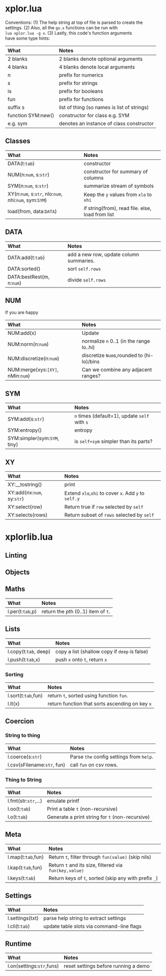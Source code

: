 
#	xplor.lua	

Conventions: (1) The help string at top of file is parsed to create	
the settings.  (2) Also, all the `go.x` functions can be run with	
`lua xplor.lua -g x`.  (3) Lastly, this code's function arguments	
have some type hints:	
   	
| What|Notes|                                     	
|:----|:----|	
| 2 blanks            | 2 blanks denote optional arguments |	
| 4 blanks            | 4 blanks denote local arguments |	
| n                   | prefix for numerics |	
| s                   | prefix for strings |	
| is                  | prefix for booleans |	
| fun                 | prefix for functions |                      	
| suffix s            | list of thing (so names is list of strings)|	
| function SYM:new()  | constructor for class e.g. SYM |	
| e.g. sym            | denotes an instance of class constructor |	
   	
## Classes	

| What | Notes |
|:---|:---|
| DATA(t:`tab`)  | constructor |
| NUM(n:`num`, s:`str`)  | constructor for summary of columns |
| SYM(n:`num`, s:`str`)  | summarize stream of symbols |
| XY(n:`num`, s:`str`, nlo:`num`, nhi:`num`, sym:`SYM`)  | Keep the `y` values from `xlo` to `xhi` |
| load(from,  data:`DATA`)  | if string(from), read file. else, load from list |


## DATA 	

| What | Notes |
|:---|:---|
| DATA:add(t:`tab`)  | add a new row, update column summaries. |
| DATA:sorted()  | sort `self.rows` |
| DATA:bestRest(m, n:`num`) | divide `self.rows` |


## NUM  	
If you are happy	

| What | Notes |
|:---|:---|
| NUM:add(x)  | Update  |
| NUM:norm(n:`num`)  | normalize `n` 0..1 (in the range lo..hi) |
| NUM:discretize(n:`num`) | discretize `Num`s,rounded to (hi-lo)/bins |
| NUM:merge(xys:`[XY]`, nMin:`num`)  | Can we combine any adjacent ranges? |


## SYM  	

| What | Notes |
|:---|:---|
| SYM:add(s:`str`) | `n` times (default=1), update `self` with `s`  |
| SYM:entropy() | entropy |
| SYM:simpler(sym:`SYM`, tiny)  | is `self+sym` simpler than its parts? |


## XY  	

| What | Notes |
|:---|:---|
| XY:__tostring()  | print |
| XY:add(nx:`num`, sy:`str`)  | Extend `xlo`,`xhi` to cover `x`. Add `y` to `self.y` |
| XY:select(row) | Return true if `row` selected by `self` |
| XY:selects(rows)  | Return subset of `rows` selected by `self` |



#	xplorlib.lua	

	
## Linting	
## Objects	
## Maths	

| What | Notes |
|:---|:---|
| l.per(t:`tab`,p)  | return the pth (0..1) item of `t`. |


## Lists	

| What | Notes |
|:---|:---|
| l.copy(t:`tab`, deep) | copy a list (shallow copy if `deep` is false) |
| l.push(t:`tab`,x)   | push `x` onto `t`, return `x` |


### Sorting	

| What | Notes |
|:---|:---|
| l.sort(t:`tab`,fun)  | return `t`, sorted using function `fun`.  |
| l.lt(x)  | return function that sorts ascending on key `x` |


## Coercion	
### String to thing	

| What | Notes |
|:---|:---|
| l.coerce(s:`str`) | Parse `the` config settings from `help`. |
| l.csv(sFilename:`str`, fun) | call `fun` on csv rows. |


### Thing to String	

| What | Notes |
|:---|:---|
| l.fmt(str:`str`,...)  | emulate printf |
| l.oo(t:`tab`)   | Print a table `t` (non-recursive) |
| l.o(t:`tab`)  |  Generate a print string for `t` (non-recursive) |


## Meta	

| What | Notes |
|:---|:---|
| l.map(t:`tab`,fun)  | Return `t`, filter through `fun(value)` (skip nils) |
| l.kap(t:`tab`,fun)  | Return `t` and its size, filtered via `fun(key,value)` |
| l.keys(t:`tab`)  | Return keys of `t`, sorted (skip any with prefix  `_`) |


## Settings	

| What | Notes |
|:---|:---|
| l.settings(txt) | parse help string to extract settings |
| l.cli(t:`tab`)  | update table slots via command-line flags |


## Runtime	

| What | Notes |
|:---|:---|
| l.on(settings:`str`,funs)  | reset settings before running a demo |


